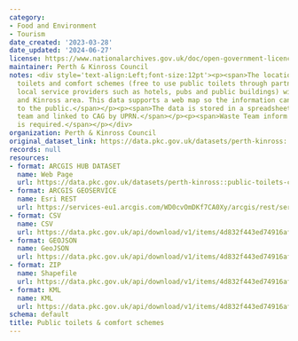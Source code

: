 ```yaml
---
category:
- Food and Environment
- Tourism
date_created: '2023-03-28'
date_updated: '2024-06-27'
license: https://www.nationalarchives.gov.uk/doc/open-government-licence/version/3/
maintainer: Perth & Kinross Council
notes: <div style='text-align:Left;font-size:12pt'><p><span>The location of Public
  toilets and comfort schemes (free to use public toilets through partnerships with
  local service providers such as hotels, pubs and public buildings) within the Perth
  and Kinross area. This data supports a web map so the information can be provided
  to the public.</span></p><p><span>The data is stored in a spreadsheet by Waste Services
  team and linked to CAG by UPRN.</span></p><p><span>Waste Team inform when an update
  is required.</span></p></div>
organization: Perth & Kinross Council
original_dataset_link: https://data.pkc.gov.uk/datasets/perth-kinross::public-toilets-comfort-schemes-2
records: null
resources:
- format: ARCGIS HUB DATASET
  name: Web Page
  url: https://data.pkc.gov.uk/datasets/perth-kinross::public-toilets-comfort-schemes-2
- format: ARCGIS GEOSERVICE
  name: Esri REST
  url: https://services-eu1.arcgis.com/WD0cvOmDKf7CA0Xy/arcgis/rest/services/PUBLICTOILETS_COMFORTSCHEMES/FeatureServer/3
- format: CSV
  name: CSV
  url: https://data.pkc.gov.uk/api/download/v1/items/4d832f443ed74916af891e2bff6d7c25/csv?layers=3
- format: GEOJSON
  name: GeoJSON
  url: https://data.pkc.gov.uk/api/download/v1/items/4d832f443ed74916af891e2bff6d7c25/geojson?layers=3
- format: ZIP
  name: Shapefile
  url: https://data.pkc.gov.uk/api/download/v1/items/4d832f443ed74916af891e2bff6d7c25/shapefile?layers=3
- format: KML
  name: KML
  url: https://data.pkc.gov.uk/api/download/v1/items/4d832f443ed74916af891e2bff6d7c25/kml?layers=3
schema: default
title: Public toilets & comfort schemes
---
```

